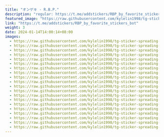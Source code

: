 ```yaml
---
title: "オンゲキ - R.B.P."
description: "regular: https://t.me/addstickers/RBP_by_favorite_stickers_bot"
featured_image: "https://raw.githubusercontent.com/kylelin1998/tg-sticker-spreading-worldwide-images/main/img/6967093e-3d88-4b3c-bf8c-8b677d134447.jpg"
link: "https://t.me/addstickers/RBP_by_favorite_stickers_bot"
weight: 3
date: 2024-01-14T14:00:14+08:00
images:
  - https://raw.githubusercontent.com/kylelin1998/tg-sticker-spreading-worldwide-images/main/img/6967093e-3d88-4b3c-bf8c-8b677d134447.jpg
  - https://raw.githubusercontent.com/kylelin1998/tg-sticker-spreading-worldwide-images/main/img/357f16f9-83a3-4b9d-ac09-1aef6a510821.jpg
  - https://raw.githubusercontent.com/kylelin1998/tg-sticker-spreading-worldwide-images/main/img/ff677ad6-4637-4fa9-b376-0b2e4771adea.jpg
  - https://raw.githubusercontent.com/kylelin1998/tg-sticker-spreading-worldwide-images/main/img/5057a702-2c4e-4d36-8f86-11bbc2b8268d.jpg
  - https://raw.githubusercontent.com/kylelin1998/tg-sticker-spreading-worldwide-images/main/img/677a5b73-5176-4363-857f-cf93f435a6ff.jpg
  - https://raw.githubusercontent.com/kylelin1998/tg-sticker-spreading-worldwide-images/main/img/96e94278-8a63-4d49-b993-c3d4f1603645.jpg
  - https://raw.githubusercontent.com/kylelin1998/tg-sticker-spreading-worldwide-images/main/img/2d4c9ca6-8f2a-4bdd-b1b1-309514c2bf33.jpg
  - https://raw.githubusercontent.com/kylelin1998/tg-sticker-spreading-worldwide-images/main/img/55da1efe-f67f-4fd0-ba54-dd392a31ec71.jpg
  - https://raw.githubusercontent.com/kylelin1998/tg-sticker-spreading-worldwide-images/main/img/a550a24d-e09c-4461-b891-1a2f296ef85d.jpg
  - https://raw.githubusercontent.com/kylelin1998/tg-sticker-spreading-worldwide-images/main/img/438cb83e-815e-49e2-a874-179a32e628d5.jpg
  - https://raw.githubusercontent.com/kylelin1998/tg-sticker-spreading-worldwide-images/main/img/de515bf6-465b-42db-9aad-02f5113f8e80.jpg
  - https://raw.githubusercontent.com/kylelin1998/tg-sticker-spreading-worldwide-images/main/img/42ac8059-4338-478c-be11-f2d0f5032a38.jpg
  - https://raw.githubusercontent.com/kylelin1998/tg-sticker-spreading-worldwide-images/main/img/3a4636c3-7e6d-4bae-9ea2-0cb5f4db487b.jpg
  - https://raw.githubusercontent.com/kylelin1998/tg-sticker-spreading-worldwide-images/main/img/d85cd335-adbd-435d-9c79-d596e230c6f5.jpg
  - https://raw.githubusercontent.com/kylelin1998/tg-sticker-spreading-worldwide-images/main/img/cb7c5fad-c7f1-4003-956f-9f72fd96202a.jpg
  - https://raw.githubusercontent.com/kylelin1998/tg-sticker-spreading-worldwide-images/main/img/00985c68-96b3-4dcb-a2c9-344e865aecc6.jpg
  - https://raw.githubusercontent.com/kylelin1998/tg-sticker-spreading-worldwide-images/main/img/8bd0edaa-d860-4f23-8044-992debddec4e.jpg
  - https://raw.githubusercontent.com/kylelin1998/tg-sticker-spreading-worldwide-images/main/img/f1c81bfc-5446-4d40-995e-4878be8196f0.jpg
  - https://raw.githubusercontent.com/kylelin1998/tg-sticker-spreading-worldwide-images/main/img/709abadd-9eb0-49ae-9399-53a72fc58f93.jpg
  - https://raw.githubusercontent.com/kylelin1998/tg-sticker-spreading-worldwide-images/main/img/e910150f-780d-42c9-8695-3b66230d410c.jpg
---
```


